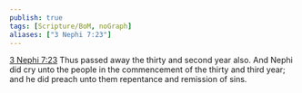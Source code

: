 ```yaml
---
publish: true
tags: [Scripture/BoM, noGraph]
aliases: ["3 Nephi 7:23"]
---
```

[3 Nephi 7:23](https://churchofjesuschrist.org/study/scriptures/bofm/3-ne/7?lang=eng&id=p23#p23) Thus passed away the thirty and second year also. And Nephi did cry unto the people in the commencement of the thirty and third year; and he did preach unto them repentance and remission of sins.
